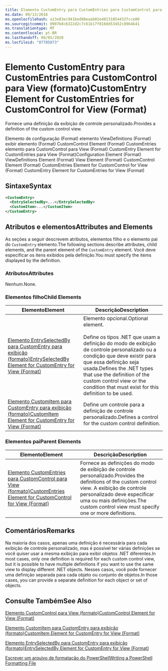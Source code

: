 ```yaml
---
title: Elemento CustomEntry para CustomEntries para CustomControl para exibição (formato) | Microsoft Docs
ms.date: 09/13/2016
ms.openlocfilehash: a13e83ec941bed80eaab02e40131054432fcce00
ms.sourcegitcommit: 0907b8c6322d2c7c61b17f8168d53452c8964b41
ms.translationtype: MT
ms.contentlocale: pt-BR
ms.lasthandoff: 08/05/2020
ms.locfileid: "87785873"
---
```

# <a name="customentry-element-for-customentries-for-customcontrol-for-view-format"></a><span data-ttu-id="27b77-102">Elemento CustomEntry para CustomEntries para CustomControl para View (formato)</span><span class="sxs-lookup"><span data-stu-id="27b77-102">CustomEntry Element for CustomEntries for CustomControl for View (Format)</span></span>

<span data-ttu-id="27b77-103">Fornece uma definição da exibição de controle personalizado.</span><span class="sxs-lookup"><span data-stu-id="27b77-103">Provides a definition of the custom control view.</span></span>

<span data-ttu-id="27b77-104">Elemento de configuração (Format) elemento ViewDefinitions (Format) exibir elemento (Format) CustomControl Element (Format) CustomEntries elemento para CustomControl para View (Format) CustomEntry Element for CustomEntries para View (Format)</span><span class="sxs-lookup"><span data-stu-id="27b77-104">Configuration Element (Format) ViewDefinitions Element (Format) View Element (Format) CustomControl Element (Format) CustomEntries Element for CustomControl for View (Format) CustomEntry Element for CustomEntries for View (Format)</span></span>

## <a name="syntax"></a><span data-ttu-id="27b77-105">Sintaxe</span><span class="sxs-lookup"><span data-stu-id="27b77-105">Syntax</span></span>

```xml
<CustomEntry>
  <EntrySelectedBy>...</EntrySelectedBy>
  <CustomItem>...</CustomItem>
</CustomEntry>
```

## <a name="attributes-and-elements"></a><span data-ttu-id="27b77-106">Atributos e elementos</span><span class="sxs-lookup"><span data-stu-id="27b77-106">Attributes and Elements</span></span>

<span data-ttu-id="27b77-107">As seções a seguir descrevem atributos, elementos filho e o elemento pai do `CustomEntry` elemento.</span><span class="sxs-lookup"><span data-stu-id="27b77-107">The following sections describe attributes, child elements, and the parent element of the `CustomEntry` element.</span></span> <span data-ttu-id="27b77-108">Você deve especificar os itens exibidos pela definição.</span><span class="sxs-lookup"><span data-stu-id="27b77-108">You must specify the items displayed by the definition.</span></span>

### <a name="attributes"></a><span data-ttu-id="27b77-109">Atributos</span><span class="sxs-lookup"><span data-stu-id="27b77-109">Attributes</span></span>

<span data-ttu-id="27b77-110">Nenhum.</span><span class="sxs-lookup"><span data-stu-id="27b77-110">None.</span></span>

### <a name="child-elements"></a><span data-ttu-id="27b77-111">Elementos filho</span><span class="sxs-lookup"><span data-stu-id="27b77-111">Child Elements</span></span>

|<span data-ttu-id="27b77-112">Elemento</span><span class="sxs-lookup"><span data-stu-id="27b77-112">Element</span></span>|<span data-ttu-id="27b77-113">Descrição</span><span class="sxs-lookup"><span data-stu-id="27b77-113">Description</span></span>|
|-------------|-----------------|
|[<span data-ttu-id="27b77-114">Elemento EntrySelectedBy para CustomEntry para exibição (formato)</span><span class="sxs-lookup"><span data-stu-id="27b77-114">EntrySelectedBy Element for CustomEntry for View (Format)</span></span>](./entryselectedby-element-for-customentry-for-customcontrol-for-view-format.md)|<span data-ttu-id="27b77-115">Elemento opcional.</span><span class="sxs-lookup"><span data-stu-id="27b77-115">Optional element.</span></span><br /><br /> <span data-ttu-id="27b77-116">Define os tipos .NET que usam a definição do modo de exibição de controle personalizado ou a condição que deve existir para que essa definição seja usada.</span><span class="sxs-lookup"><span data-stu-id="27b77-116">Defines the .NET types that use the definition of the custom control view or the condition that must exist for this definition to be used.</span></span>|
|[<span data-ttu-id="27b77-117">Elemento CustomItem para CustomEntry para exibição (formato)</span><span class="sxs-lookup"><span data-stu-id="27b77-117">CustomItem Element for CustomEntry for View (Format)</span></span>](./customitem-element-for-customentry-for-customcontrol-for-view-format.md)|<span data-ttu-id="27b77-118">Define um controle para a definição de controle personalizado.</span><span class="sxs-lookup"><span data-stu-id="27b77-118">Defines a control for the custom control definition.</span></span>|

### <a name="parent-elements"></a><span data-ttu-id="27b77-119">Elementos pai</span><span class="sxs-lookup"><span data-stu-id="27b77-119">Parent Elements</span></span>

|<span data-ttu-id="27b77-120">Elemento</span><span class="sxs-lookup"><span data-stu-id="27b77-120">Element</span></span>|<span data-ttu-id="27b77-121">Descrição</span><span class="sxs-lookup"><span data-stu-id="27b77-121">Description</span></span>|
|-------------|-----------------|
|[<span data-ttu-id="27b77-122">Elemento CustomEntries para CustomControl para View (formato)</span><span class="sxs-lookup"><span data-stu-id="27b77-122">CustomEntries Element for CustomControl for View (Format)</span></span>](./customentries-element-for-customcontrol-for-view-format.md)|<span data-ttu-id="27b77-123">Fornece as definições do modo de exibição de controle personalizado.</span><span class="sxs-lookup"><span data-stu-id="27b77-123">Provides the definitions of the custom control view.</span></span> <span data-ttu-id="27b77-124">A exibição de controle personalizado deve especificar uma ou mais definições.</span><span class="sxs-lookup"><span data-stu-id="27b77-124">The custom control view must specify one or more definitions.</span></span>|

## <a name="remarks"></a><span data-ttu-id="27b77-125">Comentários</span><span class="sxs-lookup"><span data-stu-id="27b77-125">Remarks</span></span>

<span data-ttu-id="27b77-126">Na maioria dos casos, apenas uma definição é necessária para cada exibição de controle personalizado, mas é possível ter várias definições se você quiser usar a mesma exibição para exibir objetos .NET diferentes.</span><span class="sxs-lookup"><span data-stu-id="27b77-126">In most cases, only one definition is required for each custom control view, but it is possible to have multiple definitions if you want to use the same view to display different .NET objects.</span></span> <span data-ttu-id="27b77-127">Nesses casos, você pode fornecer uma definição separada para cada objeto ou conjunto de objetos.</span><span class="sxs-lookup"><span data-stu-id="27b77-127">In those cases, you can provide a separate definition for each object or set of objects.</span></span>

## <a name="see-also"></a><span data-ttu-id="27b77-128">Consulte Também</span><span class="sxs-lookup"><span data-stu-id="27b77-128">See Also</span></span>

[<span data-ttu-id="27b77-129">Elemento CustomControl para View (formato)</span><span class="sxs-lookup"><span data-stu-id="27b77-129">CustomControl Element for View (Format)</span></span>](./customcontrol-element-for-view-format.md)

[<span data-ttu-id="27b77-130">Elemento CustomItem para CustomEntry para exibição (formato)</span><span class="sxs-lookup"><span data-stu-id="27b77-130">CustomItem Element for CustomEntry for View (Format)</span></span>](./customitem-element-for-customentry-for-customcontrol-for-view-format.md)

[<span data-ttu-id="27b77-131">Elemento EntrySelectedBy para CustomEntry para exibição (formato)</span><span class="sxs-lookup"><span data-stu-id="27b77-131">EntrySelectedBy Element for CustomEntry for View (Format)</span></span>](./entryselectedby-element-for-customentry-for-customcontrol-for-view-format.md)

[<span data-ttu-id="27b77-132">Escrever um arquivo de formatação do PowerShell</span><span class="sxs-lookup"><span data-stu-id="27b77-132">Writing a PowerShell Formatting File</span></span>](./writing-a-powershell-formatting-file.md)
